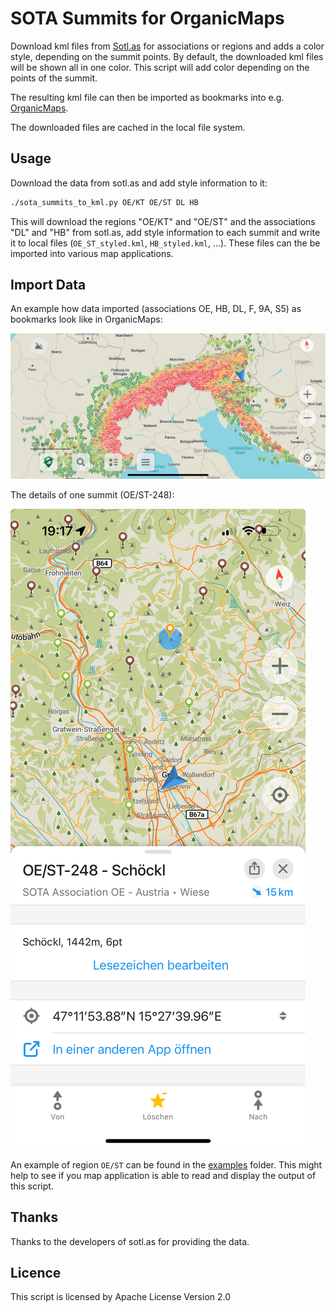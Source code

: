 # SOTA Summits for OrganicMaps

Download kml files from [Sotl.as](https://sotl.as) for associations or regions and adds a color style, depending on the summit points. By default, the downloaded kml files will be shown all in one color. This script will add color depending on the points of the summit.

The resulting kml file can then be imported as bookmarks into e.g. [OrganicMaps](https://organicmaps.app/).

The downloaded files are cached in the local file system.

## Usage

Download the data from sotl.as and add style information to it:

```bash
./sota_summits_to_kml.py OE/KT OE/ST DL HB
```

This will download the regions "OE/KT" and "OE/ST" and the associations "DL" and "HB" from sotl.as, add style information to each summit and write it to local files (`OE_ST_styled.kml`, `HB_styled.kml`, ...). These files can the be imported into various map applications.

## Import Data

An example how data imported (associations OE, HB, DL, F, 9A, S5) as bookmarks look like in OrganicMaps:

![OrganicMaps Overview](images/organic_maps_overview.jpeg)

The details of one summit (OE/ST-248):

![OrganicMaps Details](images/organic_maps_details.jpeg)

An example of region `OE/ST` can be found in the [examples](./examples) folder. This might help to see if you map application is able to read and display the output of this script.

## Thanks

Thanks to the developers of sotl.as for providing the data.

## Licence

This script is licensed by Apache License Version 2.0
